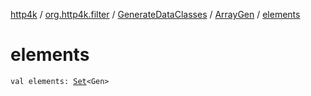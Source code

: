 [http4k](../../../index.md) / [org.http4k.filter](../../index.md) / [GenerateDataClasses](../index.md) / [ArrayGen](index.md) / [elements](./elements.md)

# elements

`val elements: `[`Set`](https://kotlinlang.org/api/latest/jvm/stdlib/kotlin.collections/-set/index.html)`<Gen>`
